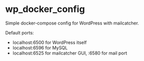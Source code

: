 # wp_docker_config

Simple docker-compose config for WordPress with mailcatcher.

Default ports:

* localhost:6500 for WordPress itself
* localhost:6596 for MySQL
* localhost:6525 for mailcatcher GUI, :6580 for mail port
